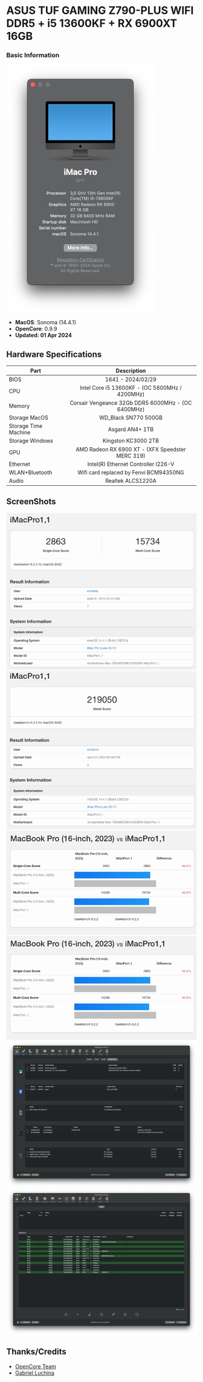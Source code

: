 ASUS TUF GAMING Z790-PLUS WIFI DDR5 + i5 13600KF + RX 6900XT 16GB
=======================

### Basic Information
![About this mac](Screenshots/About-this-mac.png)
* **MacOS**: Sonoma (14.4.1)
* **OpenCore**: 0.9.9
* **Updated: 01 Apr 2024**

## Hardware Specifications

| Part                 |                    Description                     |
|----------------------|:--------------------------------------------------:|
| BIOS                 |                 1641 -  2024/02/29                 |
| CPU                  |   Intel Core i5 13600KF - (OC 5600MHz / 4200MHz)   |
| Memory               | Corsair Vengeance 32Gb DDR5 6000MHz - (OC 6400MHz) |
| Storage MacOS        |                WD_Black SN770 500GB                |
| Storage Time Machine |                  Asgard AN4+ 1TB                   |
| Storage Windows      |                Kingston KC3000 2TB                 |
| GPU                  |  AMD Radeon RX 6900 XT - (XFX Speedster MERC 319)  |
| Ethernet             |        Intel(R) Ethernet Controller I226-V         |
| WLAN+Bluetooth       |       Wifi card replaced by Fenvi BCM94350NG       |
| Audio                |                 Realtek ALCS1220A                  |

## ScreenShots
![About this mac](Screenshots/geekbench-cpu.png)
![About this mac](Screenshots/geekbench-gpu.png)
![About this mac](Screenshots/compare-m2-pro.png)
![About this mac](Screenshots/compare-m2-pro.png)
![About this mac](Screenshots/hackintool-peripherals.png)
![About this mac](Screenshots/hackintool-usb.png)

## Thanks/Credits

* [OpenCore Team](https://dortania.github.io/getting-started/)
* [Gabriel Luchina](https://github.com/luchina-gabriel)

